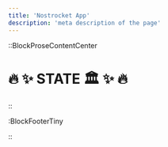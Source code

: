 ```yaml
---
title: 'Nostrocket App'
description: 'meta description of the page'
---
```


::BlockProseContentCenter

# 🔥 ✨ STATE 🏛️ ✨ 🔥

::


:BlockFooterTiny


::